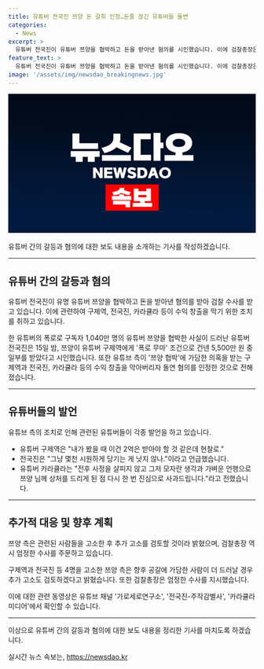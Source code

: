 ```yaml
---
title: 유튜버 전국진 쯔양 돈 갈취 인정…돈줄 끊긴 유튜버들 돌변
categories:
  - News
excerpt: >
  유튜버 전국진이 유튜버 쯔양을 협박하고 돈을 받아낸 혐의를 시인했습니다. 이에 검찰총장은 엄정한 수사를 주문하고, 유튜브 측은 해당 채널의 수익 창출을 중단했습니다. 전국진은 15일에 쯔양의 협박으로 받은 300만 원을 시인하며, 이에 대해 죄의식을 드러냈습니다. 이에 관련된 유튜버들은 사과를 표명했고, 쯔양 측은 추가 고소 가능성을 시사했습니다.
feature_text: >
  유튜버 전국진이 유튜버 쯔양을 협박하고 돈을 받아낸 혐의를 시인했습니다. 이에 검찰총장은 엄정한 수사를 주문하고, 유튜브 측은 해당 채널의 수익 창출을 중단했습니다. 전국진은 15일에 쯔양의 협박으로 받은 300만 원을 시인하며, 이에 대해 죄의식을 드러냈습니다. 이에 관련된 유튜버들은 사과를 표명했고, 쯔양 측은 추가 고소 가능성을 시사했습니다.
image: '/assets/img/newsdao_breakingnews.jpg'
---
```


<p><img src="/assets/img/newsdao_breakingnews.jpg" alt="ontimetimes 속보" /></p>

<p>유튜버 간의 갈등과 혐의에 대한 보도 내용을 소개하는 기사를 작성하겠습니다.</p>

<hr />

<h2 data-ke-size="size26">유튜버 간의 갈등과 혐의</h2>

<p>유튜버 전국진이 유명 유튜버 쯔양을 협박하고 돈을 받아낸 혐의를 받아 검찰 수사를 받고 있습니다. 이에 관련하여 구제역, 전국진, 카라큘라 등이 수익 창출을 막기 위한 조치를 취하고 있습니다.</p>

<p data-ke-size="size16">한 유튜버의 폭로로 구독자 1,040만 명의 유튜버 쯔양을 협박한 사실이 드러난 유튜버 전국진은 15일 밤, 쯔양이 유튜버 구제역에게 '폭로 무마' 조건으로 건넨 5,500만 원 중 일부를 받았다고 시인했습니다. 또한 유튜브 측이 '쯔양 협박'에 가담한 의혹을 받는 구제역과 전국진, 카라큘라 등의 수익 창출을 막아버리자 돌연 혐의를 인정한 것으로 전해졌습니다.</p>

<hr />

<h2 data-ke-size="size26">유튜버들의 발언</h2>

<p>유튜브 측의 조치로 인해 관련된 유튜버들이 각종 발언을 하고 있습니다.</p>

<ul>
  <li>유튜버 구제역은 "내가 봤을 때 이건 2억은 받아야 할 것 같은데 현찰로."</li>
  <li>전국진은 "그냥 몇천 시원하게 당기는 게 낫지 않나."이라고 언급했습니다.</li>
  <li>유튜버 카라큘라는 "전후 사정을 살피지 않고 그저 모자란 생각과 가벼운 언행으로 쯔양 님께 상처를 드리게 된 점 다시 한 번 진심으로 사과드립니다."라고 전했습니다.</li>
</ul>

<hr />

<h2 data-ke-size="size26">추가적 대응 및 향후 계획</h2>

<p>쯔양 측은 관련된 사람들을 고소한 후 추가 고소를 검토할 것이라 밝혔으며, 검찰총장 역시 엄정한 수사를 주문하고 있습니다.</p>

<p data-ke-size="size16">구제역과 전국진 등 4명을 고소한 쯔양 측은 향후 공갈에 가담한 사람이 더 드러날 경우 추가 고소도 검토하겠다고 밝혔습니다. 또한 검찰총장은 엄정한 수사를 지시했습니다.</p>

<p>이에 대한 관련 동영상은 유튜브 채널 '가로세로연구소', '전국진-주작감별사', '카라큘라 미디어'에서 확인할 수 있습니다.</p>

<hr />

<p>이상으로 유튜버 간의 갈등과 혐의에 대한 보도 내용을 정리한 기사를 마치도록 하겠습니다.</p>
실시간 뉴스 속보는, <a href="https://newsdao.kr" rel="dofollow">https://newsdao.kr</a>


